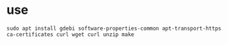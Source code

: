 # use

`sudo apt install gdebi software-properties-common apt-transport-https ca-certificates curl wget curl unzip make`